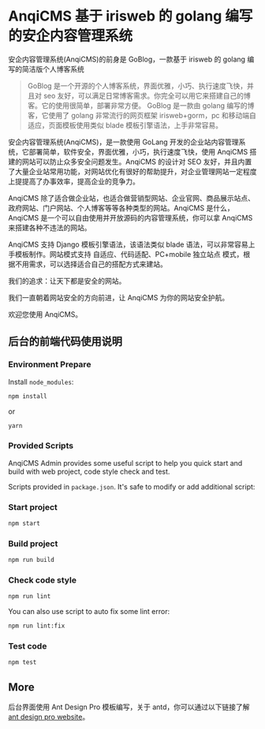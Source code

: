 # AnqiCMS 基于 irisweb 的 golang 编写的安企内容管理系统

安企内容管理系统(AnqiCMS)的前身是 GoBlog，一款基于 irisweb 的 golang 编写的简洁版个人博客系统

> GoBlog 是一个开源的个人博客系统，界面优雅，小巧、执行速度飞快，并且对 seo 友好，可以满足日常博客需求。你完全可以用它来搭建自己的博客。它的使用很简单，部署非常方便。 GoBlog 是一款由 golang 编写的博客，它使用了 golang 非常流行的网页框架 irisweb+gorm，pc 和移动端自适应，页面模板使用类似 blade 模板引擎语法，上手非常容易。

安企内容管理系统(AnqiCMS)，是一款使用 GoLang 开发的企业站内容管理系统，它部署简单，软件安全，界面优雅，小巧，执行速度飞快，使用 AnqiCMS 搭建的网站可以防止众多安全问题发生。AnqiCMS 的设计对 SEO 友好，并且内置了大量企业站常用功能，对网站优化有很好的帮助提升，对企业管理网站一定程度上提提高了办事效率，提高企业的竞争力。

AnqiCMS 除了适合做企业站，也适合做营销型网站、企业官网、商品展示站点、政府网站、门户网站、个人博客等等各种类型的网站。AnqiCMS 是什么，AnqiCMS 是一个可以自由使用并开放源码的内容管理系统，你可以拿 AnqiCMS 来搭建各种不违法的网站。

AnqiCMS 支持 Django 模板引擎语法，该语法类似 blade 语法，可以非常容易上手模板制作。网站模式支持 自适应、代码适配、PC+mobile 独立站点 模式，根据不用需求，可以选择适合自己的搭配方式来建站。

我们的追求：让天下都是安全的网站。

我们一直朝着网站安全的方向前进，让 AnqiCMS 为你的网站安全护航。

欢迎您使用 AnqiCMS。

## 后台的前端代码使用说明

### Environment Prepare

Install `node_modules`:

```bash
npm install
```

or

```bash
yarn
```

### Provided Scripts

AnqiCMS Admin provides some useful script to help you quick start and build with web project, code style check and test.

Scripts provided in `package.json`. It's safe to modify or add additional script:

### Start project

```bash
npm start
```

### Build project

```bash
npm run build
```

### Check code style

```bash
npm run lint
```

You can also use script to auto fix some lint error:

```bash
npm run lint:fix
```

### Test code

```bash
npm test
```

## More

后台界面使用 Ant Design Pro 模板编写，关于 antd，你可以通过以下链接了解 [ant design pro website](https://pro.ant.design)。
